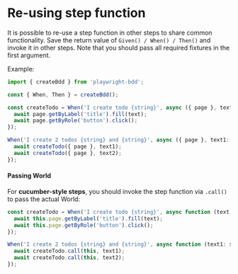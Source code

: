 # Re-using step function

It is possible to re-use a step function in other steps to share common functionality. Save the return value of `Given() / When() / Then()` and invoke it in other steps. Note that you should pass all required fixtures in the first argument.

Example:
```ts
import { createBdd } from 'playwright-bdd';

const { When, Then } = createBdd();

const createTodo = When('I create todo {string}', async ({ page }, text: string) => {
  await page.getByLabel('title').fill(text);
  await page.getByRole('button').click();
});

When('I create 2 todos {string} and {string}', async ({ page }, text1: string, text2: string) => {
  await createTodo({ page }, text1);
  await createTodo({ page }, text2);
});
```

#### Passing World

For **cucumber-style steps**, you should invoke the step function via `.call()` to pass the actual World:

```js
const createTodo = When('I create todo {string}', async function (text: string) {
  await this.page.getByLabel('title').fill(text);
  await this.page.getByRole('button').click();
});

When('I create 2 todos {string} and {string}', async function (text1: string, text2: string) {
  await createTodo.call(this, text1);
  await createTodo.call(this, text2);
});
```
